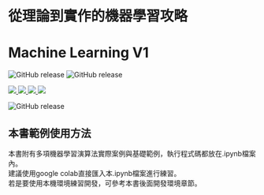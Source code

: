 # **從理論到實作的機器學習攻略**
# **Machine Learning V1**  
![GitHub release](https://img.shields.io/badge/作者-蔡佳祐_CaiJiaYou-green)
![GitHub release](https://img.shields.io/badge/Languages-Python-blue)  

<a href="https://www.youtube.com/@Joyous-Code_Teacher" target="_blank">
      <img src="https://img.shields.io/badge/Youtube-red?logo=youtube" />
</a>
<a href="https://www.instagram.com/joyous666ai/?hl=zh-tw" target="_blank">
      <img src="https://img.shields.io/badge/Instagram-white?logo=instagram" />
</a>
<a href="https://www.facebook.com/profile.php?id=61556582770963" target="_blank">
      <img src="https://img.shields.io/badge/Facebook-blue?logo=facebook" />
</a>
<a href="mailto:ab881027@gmail.com" target="_blank">
      <img src="https://img.shields.io/badge/Email-white?logo=gmail" />
</a>

![GitHub release](https://img.shields.io/badge/Email_1-ab881027@gmail.com-blue?logo=gmail)

## 本書範例使用方法
本書附有多項機器學習演算法實際案例與基礎範例，執行程式碼都放在.ipynb檔案內。  
建議使用google colab直接匯入本.ipynb檔案進行練習。  
若是要使用本機環境練習開發，可參考本書後面開發環境章節。